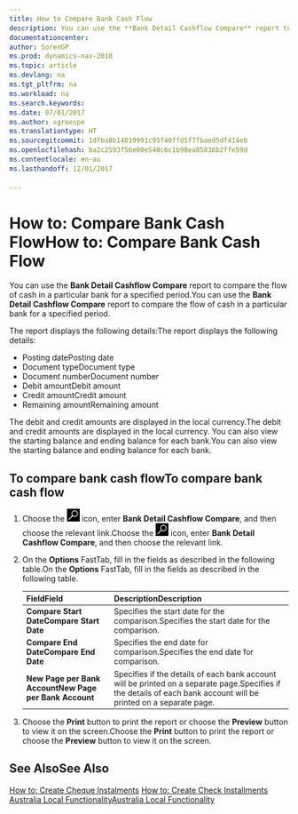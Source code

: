 ```yaml
---
title: How to Compare Bank Cash Flow
description: You can use the **Bank Detail Cashflow Compare** report to compare the flow of cash in a particular bank for a specified period.
documentationcenter: 
author: SorenGP
ms.prod: dynamics-nav-2018
ms.topic: article
ms.devlang: na
ms.tgt_pltfrm: na
ms.workload: na
ms.search.keywords: 
ms.date: 07/01/2017
ms.author: sgroespe
ms.translationtype: HT
ms.sourcegitcommit: 1dfba8b14019991c95f40ffd5f7fbaed5df414eb
ms.openlocfilehash: ba2c2593f56e00e540c6c1b98ea85836b2ffe59d
ms.contentlocale: en-au
ms.lasthandoff: 12/01/2017

---
```

# <a name="how-to-compare-bank-cash-flow"></a><span data-ttu-id="cd44a-103">How to: Compare Bank Cash Flow</span><span class="sxs-lookup"><span data-stu-id="cd44a-103">How to: Compare Bank Cash Flow</span></span>
<span data-ttu-id="cd44a-104">You can use the **Bank Detail Cashflow Compare** report to compare the flow of cash in a particular bank for a specified period.</span><span class="sxs-lookup"><span data-stu-id="cd44a-104">You can use the **Bank Detail Cashflow Compare** report to compare the flow of cash in a particular bank for a specified period.</span></span>  

 <span data-ttu-id="cd44a-105">The report displays the following details:</span><span class="sxs-lookup"><span data-stu-id="cd44a-105">The report displays the following details:</span></span>  

-   <span data-ttu-id="cd44a-106">Posting date</span><span class="sxs-lookup"><span data-stu-id="cd44a-106">Posting date</span></span>  
-   <span data-ttu-id="cd44a-107">Document type</span><span class="sxs-lookup"><span data-stu-id="cd44a-107">Document type</span></span>  
-   <span data-ttu-id="cd44a-108">Document number</span><span class="sxs-lookup"><span data-stu-id="cd44a-108">Document number</span></span>  
-   <span data-ttu-id="cd44a-109">Debit amount</span><span class="sxs-lookup"><span data-stu-id="cd44a-109">Debit amount</span></span>  
-   <span data-ttu-id="cd44a-110">Credit amount</span><span class="sxs-lookup"><span data-stu-id="cd44a-110">Credit amount</span></span>  
-   <span data-ttu-id="cd44a-111">Remaining amount</span><span class="sxs-lookup"><span data-stu-id="cd44a-111">Remaining amount</span></span>  

<span data-ttu-id="cd44a-112">The debit and credit amounts are displayed in the local currency.</span><span class="sxs-lookup"><span data-stu-id="cd44a-112">The debit and credit amounts are displayed in the local currency.</span></span> <span data-ttu-id="cd44a-113">You can also view the starting balance and ending balance for each bank.</span><span class="sxs-lookup"><span data-stu-id="cd44a-113">You can also view the starting balance and ending balance for each bank.</span></span>  

## <a name="to-compare-bank-cash-flow"></a><span data-ttu-id="cd44a-114">To compare bank cash flow</span><span class="sxs-lookup"><span data-stu-id="cd44a-114">To compare bank cash flow</span></span>  

1.  <span data-ttu-id="cd44a-115">Choose the ![Search for Page or Report](../../media/ui-search/search_small.png "Search for Page or Report icon") icon, enter **Bank Detail Cashflow Compare**, and then choose the relevant link.</span><span class="sxs-lookup"><span data-stu-id="cd44a-115">Choose the ![Search for Page or Report](../../media/ui-search/search_small.png "Search for Page or Report icon") icon, enter **Bank Detail Cashflow Compare**, and then choose the relevant link.</span></span>  
2.  <span data-ttu-id="cd44a-116">On the **Options** FastTab, fill in the fields as described in the following table.</span><span class="sxs-lookup"><span data-stu-id="cd44a-116">On the **Options** FastTab, fill in the fields as described in the following table.</span></span>  

    |<span data-ttu-id="cd44a-117">Field</span><span class="sxs-lookup"><span data-stu-id="cd44a-117">Field</span></span>|<span data-ttu-id="cd44a-118">Description</span><span class="sxs-lookup"><span data-stu-id="cd44a-118">Description</span></span>|  
    |---------------------------------|---------------------------------------|  
    |<span data-ttu-id="cd44a-119">**Compare Start Date**</span><span class="sxs-lookup"><span data-stu-id="cd44a-119">**Compare Start Date**</span></span>|<span data-ttu-id="cd44a-120">Specifies the start date for the comparison.</span><span class="sxs-lookup"><span data-stu-id="cd44a-120">Specifies the start date for the comparison.</span></span>|  
    |<span data-ttu-id="cd44a-121">**Compare End Date**</span><span class="sxs-lookup"><span data-stu-id="cd44a-121">**Compare End Date**</span></span>|<span data-ttu-id="cd44a-122">Specifies the end date for comparison.</span><span class="sxs-lookup"><span data-stu-id="cd44a-122">Specifies the end date for comparison.</span></span>|  
    |<span data-ttu-id="cd44a-123">**New Page per Bank Account**</span><span class="sxs-lookup"><span data-stu-id="cd44a-123">**New Page per Bank Account**</span></span>|<span data-ttu-id="cd44a-124">Specifies if the details of each bank account will be printed on a separate page.</span><span class="sxs-lookup"><span data-stu-id="cd44a-124">Specifies if the details of each bank account will be printed on a separate page.</span></span>|  

3.  <span data-ttu-id="cd44a-125">Choose the **Print** button to print the report or choose the **Preview** button to view it on the screen.</span><span class="sxs-lookup"><span data-stu-id="cd44a-125">Choose the **Print** button to print the report or choose the **Preview** button to view it on the screen.</span></span>  

## <a name="see-also"></a><span data-ttu-id="cd44a-126">See Also</span><span class="sxs-lookup"><span data-stu-id="cd44a-126">See Also</span></span>  
 <span data-ttu-id="cd44a-127">[How to: Create Cheque Instalments](how-to-create-check-installments.md) </span><span class="sxs-lookup"><span data-stu-id="cd44a-127">[How to: Create Check Installments](how-to-create-check-installments.md) </span></span>  
 [<span data-ttu-id="cd44a-128">Australia Local Functionality</span><span class="sxs-lookup"><span data-stu-id="cd44a-128">Australia Local Functionality</span></span>](australia-local-functionality.md)

